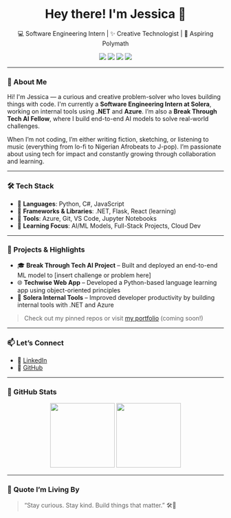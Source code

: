 <h1 align="center">Hey there! I'm Jessica 👋</h1>

<p align="center">
  💻 Software Engineering Intern | ✨ Creative Technologist | 🎨 Aspiring Polymath
</p>

<p align="center">
  <img src="https://img.shields.io/badge/Code-.NET-blue?style=flat-square&logo=.net&logoColor=white"/>
  <img src="https://img.shields.io/badge/AI/ML-BreakThroughTech-blue?style=flat-square&logo=python&logoColor=white"/>
  <img src="https://img.shields.io/badge/Python-Intermediate-blue?style=flat-square&logo=python"/>
  <img src="https://img.shields.io/badge/Currently-LearningML-blue?style=flat-square&logo=openai"/>
</p>

---

### 🌟 About Me

Hi! I'm Jessica — a curious and creative problem-solver who loves building things with code. I'm currently a **Software Engineering Intern at Solera**, working on internal tools using **.NET** and **Azure**. I’m also a **Break Through Tech AI Fellow**, where I build end-to-end AI models to solve real-world challenges.

When I’m not coding, I’m either writing fiction, sketching, or listening to music (everything from lo-fi to Nigerian Afrobeats to J-pop). I’m passionate about using tech for impact and constantly growing through collaboration and learning.

---

### 🛠️ Tech Stack

- 💙 **Languages**: Python, C#, JavaScript  
- 💙 **Frameworks & Libraries**: .NET, Flask, React (learning)  
- 💙 **Tools**: Azure, Git, VS Code, Jupyter Notebooks  
- 💙 **Learning Focus**: AI/ML Models, Full-Stack Projects, Cloud Dev

---

### 📌 Projects & Highlights

- 🎓 **Break Through Tech AI Project** – Built and deployed an end-to-end ML model to [insert challenge or problem here]  
- 🌐 **Techwise Web App** – Developed a Python-based language learning app using object-oriented principles  
- 🧰 **Solera Internal Tools** – Improved developer productivity by building internal tools with .NET and Azure

> Check out my pinned repos or visit [my portfolio](https://your-portfolio-link.com) (coming soon!)

---

### 📫 Let’s Connect

- 💼 [LinkedIn](https://linkedin.com/in/jessica-rita-ochuba)
- 📁 [GitHub](https://github.com/youjessica-rita)

---

### 🔄 GitHub Stats

<p align="center">
  <img src="https://github-readme-stats.vercel.app/api?username=yourusername&show_icons=true&theme=blueberry&hide_border=true" height="150" />
  <img src="https://github-readme-stats.vercel.app/api/top-langs/?username=yourusername&layout=compact&theme=blueberry&hide_border=true" height="150"/>
</p>

---

### 💭 Quote I’m Living By

> “Stay curious. Stay kind. Build things that matter.” 🛠️💙
